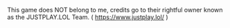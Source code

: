 This game does NOT belong to me, credits go to their rightful owner known as the JUSTPLAY.LOL Team. ( https://www.justplay.lol/ )
